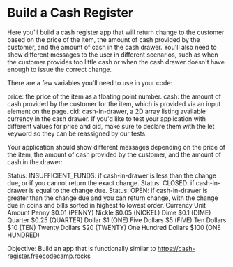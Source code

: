 # Build a Cash Register

Here you'll build a cash register app that will return change to the customer based on the price of the item, the amount of cash provided by the customer, and the amount of cash in the cash drawer. You'll also need to show different messages to the user in different scenarios, such as when the customer provides too little cash or when the cash drawer doesn't have enough to issue the correct change.

There are a few variables you'll need to use in your code:

price: the price of the item as a floating point number.
cash: the amount of cash provided by the customer for the item, which is provided via an input element on the page.
cid: cash-in-drawer, a 2D array listing available currency in the cash drawer.
If you'd like to test your application with different values for price and cid, make sure to declare them with the let keyword so they can be reassigned by our tests.

Your application should show different messages depending on the price of the item, the amount of cash provided by the customer, and the amount of cash in the drawer:

Status: INSUFFICIENT_FUNDS: if cash-in-drawer is less than the change due, or if you cannot return the exact change.
Status: CLOSED: if cash-in-drawer is equal to the change due.
Status: OPEN: if cash-in-drawer is greater than the change due and you can return change, with the change due in coins and bills sorted in highest to lowest order.
Currency Unit Amount
Penny $0.01 (PENNY)
Nickle $0.05 (NICKEL)
Dime $0.1 (DIME)
Quarter $0.25 (QUARTER)
Dollar $1 (ONE)
Five Dollars $5 (FIVE)
Ten Dollars $10 (TEN)
Twenty Dollars $20 (TWENTY)
One Hundred Dollars $100 (ONE HUNDRED)

Objective: Build an app that is functionally similar to https://cash-register.freecodecamp.rocks
